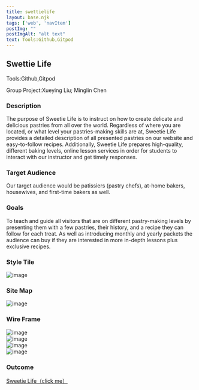 ```yaml
---
title: swettielife
layout: base.njk
tags: ['web', 'navItem']
postImg: ""
postImgAlt: "alt text"
text: Tools:Github,Gitpod
---
```

  <main>
  <div class="detailpage">   
 <div class="description"> 
    <h2 class="dptitle">Swettie Life</h2>  
   <p class="dpword">Tools:Github,Gitpod</p>
    <p class="dpword">Group Project:Xueying Liu; Minglin Chen</p>
   <h3 class="projectdetail">Description</h3>
   <p class="dpword"> The purpose of Sweetie Life is to instruct on how to create delicate and delicious pastries from all over the world. Regardless of where you are located, or what level your pastries-making skills are at, Sweetie Life provides a detailed description of all presented pastries on our website and easy-to-follow recipes. Additionally, Sweetie Life prepares high-quality, different baking levels, online lesson services in order for students to interact with our instructor and get timely responses. 
 </h3>
   <h3 class="projectdetail">Target Audience </h3>
   <p class="dpword">Our target audience would be patissiers (pastry chefs), at-home bakers, housewives, and first-time bakers as well. </p>
   <h3 class="projectdetail">Goals</h3>
   <p class="dpword">To teach and guide all visitors that are on different pastry-making levels by presenting them with a few pastries, their history, and a recipe they can follow for each treat. As well as introducing monthly and yearly packets the audience can buy if they are interested in more in-depth lessons plus exclusive recipes.  
</p>
</div>
 <h3 class="projectdetail">Style Tile</h3>
  <div class="dpimages-width"> 
<img src="/images/sweetie/STYLETILE.jpg"  class="dp" alt="image">
</div>
<h3 class="projectdetail">Site Map</h3>
  <div class="dpimages-width"> 
<img src="/images/sweetie/sweetiemap.png"  class="dp" alt="image">
</div>
<h3 class="projectdetail">Wire Frame</h3>
<div class="dpimages-width"> 
 <img src="/images/sweetie/sl1.png"  class="dp" alt="image" >
 </div>
 <div class="dpimages-width"> 
 <img src="/images/sweetie/sl2.png"  class="dp" alt="image" >
 </div>
 <div class="dpimages-width"> 
 <img src="/images/sweetie/sl4.png"  class="dp" alt="image" >
 </div>
 <div class="dpimages-width"> 
 <img src="/images/sweetie/sl5.png"  class="dp" alt="image" >
 </div>
<h3 class="projectdetail">Outcome</h3>
 <a href="https://sweetielife.netlify.app/">Sweetie Life（click me）</a>
 </div>  
   
  </main>